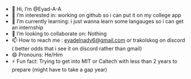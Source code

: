 - 👋 Hi, I’m @Eyad-A-A
- 👀 I’m interested in: working on github so i can put it on my college app
- 🌱 I’m currently learning: i just wanna learn some langauges so i can get an internship
- 💞️ I’m looking to collaborate on: Nothing
- 📫 How to reach me : eyadelnady6@gmail.com or trakolskog on discord ( better odds that i see it on discord rather than gmail)
- 😄 Pronouns: He/Him
- ⚡ Fun fact: Trying to get into MIT or Caltech with less than 2 years to prepare (might have to take a gap year)

<!---
Eyad-A-A/Eyad-A-A is a ✨ special ✨ repository because its `README.md` (this file) appears on your GitHub profile.
You can click the Preview link to take a look at your changes.
--->
